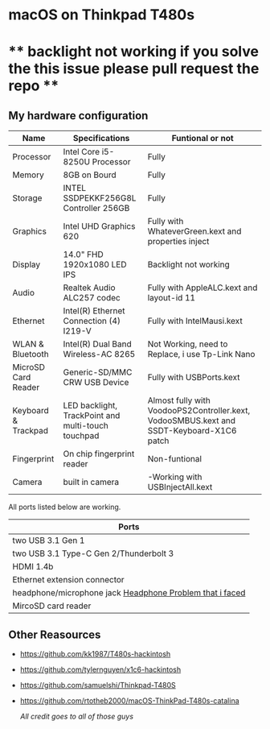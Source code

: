 # macOS on Thinkpad T480s
# ** backlight not working if you solve the this issue please pull request the repo **

## My hardware configuration
| Name                | Specifications | Funtional or not |
| ------------------- | -----------------------------------------|---------------|
| Processor           | Intel Core i5-8250U Processor            |Fully|
| Memory              | 8GB on Bourd                             |Fully|
| Storage             | INTEL SSDPEKKF256G8L Controller   256GB  |Fully|
| Graphics            | Intel UHD Graphics 620                   |Fully with WhateverGreen.kext and properties inject|
| Display             | 14.0" FHD 1920x1080 LED IPS              |Backlight not working|
| Audio               | Realtek Audio ALC257 codec               |Fully with AppleALC.kext and layout-id 11|
| Ethernet            | Intel(R) Ethernet Connection (4) I219-V  |Fully with IntelMausi.kext|
| WLAN & Bluetooth    | Intel(R) Dual Band Wireless-AC 8265      |Not Working, need to Replace, i use Tp-Link Nano|
| MicroSD Card Reader | Generic-SD/MMC CRW USB Device            |Fully with USBPorts.kext|
| Keyboard & Trackpad | LED backlight, TrackPoint and multi-touch touchpad |Almost fully with VoodooPS2Controller.kext, VodooSMBUS.kext and SSDT-Keyboard-X1C6 patch| 
| Fingerprint         | On chip fingerprint reader               |Non-funtional|
| Camera         | built in camera               |-Working with USBInjectAll.kext|


All ports listed below are working.

|Ports |
|------|
| two USB 3.1 Gen 1|
|two USB 3.1 Type-C Gen 2/Thunderbolt 3|
|HDMI 1.4b|
|Ethernet extension connector|
|headphone/microphone jack [Headphone Problem that i faced](https://github.com/tylernguyen/x1c6-hackintosh/issues/36)|
|MircoSD card reader|


## Other Reasources

- https://github.com/kk1987/T480s-hackintosh
- https://github.com/tylernguyen/x1c6-hackintosh
- https://github.com/samuelshi/Thinkpad-T480S
- https://github.com/rtotheb2000/macOS-ThinkPad-T480s-catalina

  *All credit goes to all of those guys*
